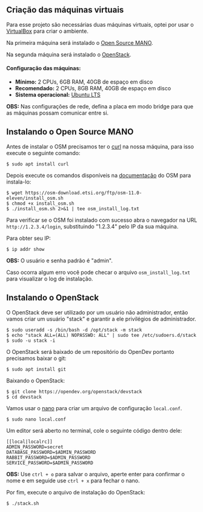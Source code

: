 ## Criação das máquinas virtuais

Para esse projeto são necessárias duas máquinas virtuais, optei por usar o [VirtualBox](https://www.virtualbox.org/) para criar o ambiente.

Na primeira máquina será instalado o [Open Source MANO](https://osm.etsi.org/).

Na segunda máquina será instalado o [OpenStack](https://www.openstack.org/).

#### Configuração das máquinas:

- **Mínimo:** 2 CPUs, 6GB RAM, 40GB de espaço em disco
- **Recomendado:** 2 CPUs, 8GB RAM, 40GB de espaço em disco
- **Sistema operacional:** [Ubuntu LTS](https://ubuntu.com/download/desktop)

**OBS:** Nas configurações de rede, defina a placa em modo bridge para que as máquinas possam comunicar entre si.

## Instalando o Open Source MANO

Antes de instalar o OSM precisamos ter o [curl](https://curl.se/) na nossa máquina, para isso execute o seguinte comando:

```
$ sudo apt install curl
```

Depois execute os comandos disponíveis na [documentação](https://osm.etsi.org/docs/user-guide/01-quickstart.html) do OSM para instala-lo:

```
$ wget https://osm-download.etsi.org/ftp/osm-11.0-eleven/install_osm.sh
$ chmod +x install_osm.sh
$ ./install_osm.sh 2>&1 | tee osm_install_log.txt
```

Para verificar se o OSM foi instalado com sucesso abra o navegador na URL `http://1.2.3.4/login`, substituindo "1.2.3.4" pelo IP da sua máquina.

Para obter seu IP:

```
$ ip addr show
```

**OBS:** O usuário e senha padrão é "admin".

Caso ocorra algum erro você pode checar o arquivo `osm_install_log.txt` para visualizar o log de instalação.

## Instalando o OpenStack

O OpenStack deve ser utilizado por um usuário não administrador, então vamos criar um usuário "stack" e garantir a ele privilégios de administrador.

```
$ sudo useradd -s /bin/bash -d /opt/stack -m stack
$ echo "stack ALL=(ALL) NOPASSWD: ALL" | sudo tee /etc/sudoers.d/stack
$ sudo -u stack -i
```

O OpenStack será baixado de um repositório do OpenDev portanto precisamos baixar o git:

```
$ sudo apt install git
```

Baixando o OpenStack:

```
$ git clone https://opendev.org/openstack/devstack
$ cd devstack
```

Vamos usar o [nano](https://www.nano-editor.org/) para criar um arquivo de configuração `local.conf`.

```
$ sudo nano local.conf
```

Um editor será aberto no terminal, cole o seguinte código dentro dele:

```
[[local|localrc]]
ADMIN_PASSWORD=secret
DATABASE_PASSWORD=$ADMIN_PASSWORD
RABBIT_PASSWORD=$ADMIN_PASSWORD
SERVICE_PASSWORD=$ADMIN_PASSWORD
```

**OBS:** Use `ctrl + o` para salvar o arquivo, aperte enter para confirmar o nome e em seguide use `ctrl + x` para fechar o nano.

Por fim, execute o arquivo de instalação do OpenStack:

```
$ ./stack.sh
```
